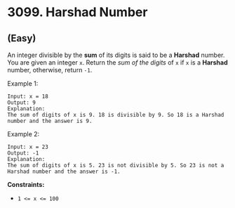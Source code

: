 # 3099. Harshad Number
## (Easy)

An integer divisible by the **sum** of its digits is said to be a **Harshad** number. You are given an integer `x`. Return the *sum of the digits* of `x` if `x` is a **Harshad** number, otherwise, return `-1`.

 
Example 1:

```
Input: x = 18
Output: 9
Explanation:
The sum of digits of x is 9. 18 is divisible by 9. So 18 is a Harshad number and the answer is 9.
```

Example 2:

```
Input: x = 23
Output: -1
Explanation:
The sum of digits of x is 5. 23 is not divisible by 5. So 23 is not a Harshad number and the answer is -1.
```
 

**Constraints:**

- `1 <= x <= 100`